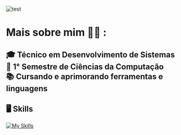 ![test](https://github.com/user-attachments/assets/6e0506bb-12ed-4f03-b371-8e7c82ff0bd3)


# Mais sobre mim 🙋‍♂️ :
🎓 Técnico em **Desenvolvimento de Sistemas**<br>
📖 1° Semestre de Ciências da Computação<br>
📚 Cursando e aprimorando ferramentas e linguagens
---
## 🖥️ Skills

[![My Skills](https://skillicons.dev/icons?i=js,html,css,php,git,vscode)](https://skillicons.dev)
